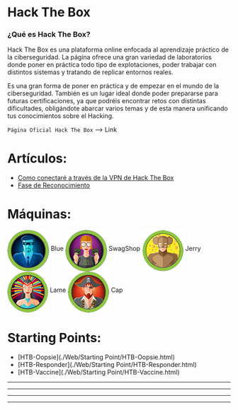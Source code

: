 # Hack The Box

### ¿Qué es Hack The Box?
Hack The Box es una plataforma online enfocada al aprendizaje práctico de la ciberseguridad. La página ofrece una gran
variedad de laboratorios donde poner en práctica todo tipo de explotaciones, poder trabajar con distintos sistemas
y tratando de replicar entornos reales.

Es una gran forma de poner en práctica y de empezar en el mundo de la ciberseguridad. También es un lugar ideal donde
poder prepararse para futuras certificaciones, ya que podréis encontrar retos con distintas dificultades, obligándote
abarcar varios temas y de esta manera unificando tus conocimientos sobre el Hacking.

`Página Oficial Hack The Box` --> <a href="https://www.hackthebox.com/" style="text-decoration:none">Link</a>
  
  
     
# Artículos:
* [Como conectaré a través de la VPN de Hack The Box](./Articulos/Como_conectarse_a_HTB.html)  
* [Fase de Reconocimiento](./Articulos/Fase_de_reconocimiento-HTB.html)  

# Máquinas:

<a href="./Maquinas-HTB/HTB-Blue.html" style="text-decoration:none"><img src="../assets/images/BlueButton.png" align="middle"></a>  <a href="./Maquinas-HTB/HTB-Blue.html" style="text-decoration:none">Blue</a>  <a href="./Maquinas-HTB/HTB-SwagShop.html"><img src="../assets/images/SwagShopButton.png" align="middle"></a> <a href="./Maquinas-HTB/HTB-SwagShop.html" style="text-decoration:none">SwagShop</a>  <a href="./Maquinas-HTB/HTB-Jerry.html"><img src="../assets/images/JerryButton.png" align="middle"></a> <a href="./Maquinas-HTB/HTB-Jerry.html" style="text-decoration:none">Jerry</a>  <a href="./Maquinas-HTB/HTB-Lame.html"><img src="../assets/images/Lame.png" align="middle"></a> <a href="./Maquinas-HTB/HTB-Lame.html" style="text-decoration:none">Lame</a>  <a href="./Maquinas-HTB/HTB-Cap.html"><img src="../assets/images/Cap.png" align="middle"></a> <a href="./Maquinas-HTB/HTB-Cap.html" style="text-decoration:none">Cap</a> 


# Starting Points:

* [HTB-Oopsie](./Web/Starting Point/HTB-Oopsie.html)  
* [HTB-Responder](./Web/Starting Point/HTB-Responder.html)  
* [HTB-Vaccine](./Web/Starting Point/HTB-Vaccine.html)


---
---
  
    
<html lang="en">
<head>
  
</head>
<body>

<script src="https://utteranc.es/client.js"
    repo="F1r0x/gestion-comentarios"
    issue-term="pathname"
    theme="github-light"
    crossorigin="anonymous"
    async>
</script>
          
    
  </body>
</html>
  
  
---
---


 
 

  
